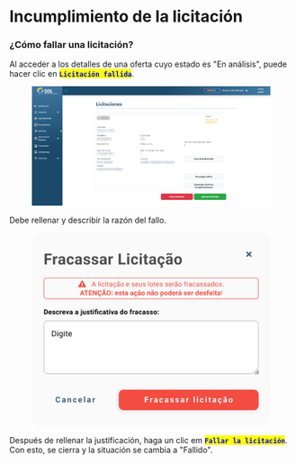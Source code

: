 # Incumplimiento de la licitación

### ¿Cómo fallar una licitación?

Al acceder a los detalles de una oferta cuyo estado es "En análisis", puede hacer clic en <mark style="color:blue;">**`Licitación fallida`**</mark>.

<figure><img src="../../../.gitbook/assets/lici-apr.png" alt=""><figcaption></figcaption></figure>

Debe rellenar y describir la razón del fallo.

<figure><img src="../../../.gitbook/assets/Fracassar licitação.png" alt=""><figcaption></figcaption></figure>

Después de rellenar la justificación, haga un clic em <mark style="color:blue;">**`Fallar la licitación`**</mark>. Con esto, se cierra y la situación se cambia a "Fallido".
